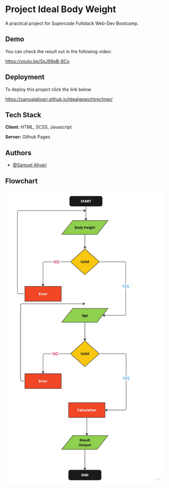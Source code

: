 
# Project Ideal Body Weight

A practical project for Supercode Fullstack Web-Dev Bootcamp.



## Demo
You can check the result out in the following video:

https://youtu.be/SsJ99pB-8Co


## Deployment

To deploy this project click the link below

https://samuelaliyari.github.io/Idealgewichtrechner/


## Tech Stack

**Client:** HTML, SCSS, Javascript

**Server:** Github Pages


## Authors

- [@Samuel Aliyari](https://github.com/samuelaliyari)


## Flowchart

![Flowchart](./assets/img/fc.jpeg)



